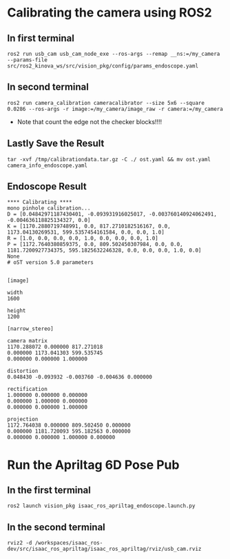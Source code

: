 # Calibrating the camera using ROS2
## In first terminal
```
ros2 run usb_cam usb_cam_node_exe --ros-args --remap __ns:=/my_camera --params-file src/ros2_kinova_ws/src/vision_pkg/config/params_endoscope.yaml
```

## In second terminal 
```
ros2 run camera_calibration cameracalibrator --size 5x6 --square 0.0286 --ros-args -r image:=/my_camera/image_raw -r camera:=/my_camera
```
* Note that count the edge not the checker blocks!!!!

## Lastly Save the Result
```
tar -xvf /tmp/calibrationdata.tar.gz -C ./ ost.yaml && mv ost.yaml camera_info_endoscope.yaml
```

## Endoscope Result
```
**** Calibrating ****
mono pinhole calibration...
D = [0.04842971187430401, -0.093931916025017, -0.003760140924062491, -0.004636118825134327, 0.0]
K = [1170.2880719748991, 0.0, 817.2710182516167, 0.0, 1173.04130269531, 599.5357454161584, 0.0, 0.0, 1.0]
R = [1.0, 0.0, 0.0, 0.0, 1.0, 0.0, 0.0, 0.0, 1.0]
P = [1172.7640380859375, 0.0, 809.502450307984, 0.0, 0.0, 1181.7200927734375, 595.1825632246328, 0.0, 0.0, 0.0, 1.0, 0.0]
None
# oST version 5.0 parameters


[image]

width
1600

height
1200

[narrow_stereo]

camera matrix
1170.288072 0.000000 817.271018
0.000000 1173.041303 599.535745
0.000000 0.000000 1.000000

distortion
0.048430 -0.093932 -0.003760 -0.004636 0.000000

rectification
1.000000 0.000000 0.000000
0.000000 1.000000 0.000000
0.000000 0.000000 1.000000

projection
1172.764038 0.000000 809.502450 0.000000
0.000000 1181.720093 595.182563 0.000000
0.000000 0.000000 1.000000 0.000000
```

# Run the Apriltag 6D Pose Pub
## In the first terminal
```
ros2 launch vision_pkg isaac_ros_apriltag_endoscope.launch.py
```

## In the second terminal
```
rviz2 -d /workspaces/isaac_ros-dev/src/isaac_ros_apriltag/isaac_ros_apriltag/rviz/usb_cam.rviz
```